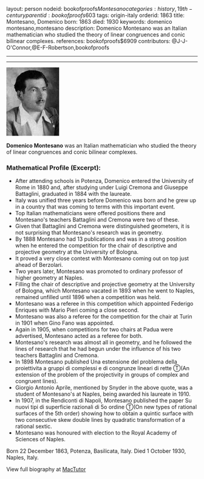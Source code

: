 layout: person
nodeid: bookofproofs$Montesano
categories: history,19th-century
parentid: bookofproofs$603
tags: origin-italy
orderid: 1863
title: Montesano, Domenico
born: 1863
died: 1930
keywords: domenico montesano,montesano
description: Domenico Montesano was an Italian mathematician who studied the theory of linear congruences and conic bilinear complexes.
references: bookofproofs$6909
contributors: @J-J-O'Connor,@E-F-Robertson,bookofproofs

---



---

![Montesano.jpg](https://github.com/bookofproofs/bookofproofs.github.io/blob/main/_sources/_assets/images/portraits/Montesano.jpg?raw=true)

**Domenico Montesano** was an Italian mathematician who studied the theory of linear congruences and conic bilinear complexes.

### Mathematical Profile (Excerpt):
* After attending schools in Potenza, Domenico entered the University of Rome in 1880 and, after studying under Luigi Cremona and Giuseppe Battaglini, graduated in 1884 with the laureate.
* Italy was unified three years before Domenico was born and he grew up in a country that was coming to terms with this important event.
* Top Italian mathematicians were offered positions there and Montesano's teachers Battaglini and Cremona were two of these.
* Given that Battaglini and Cremona were distinguished geometers, it is not surprising that Montesano's research was in geometry.
* By 1888 Montesano had 13 publications and was in a strong position when he entered the competition for the chair of descriptive and projective geometry at the University of Bologna.
* It proved a very close contest with Montesano coming out on top just ahead of Berzolari.
* Two years later, Montesano was promoted to ordinary professor of higher geometry at Naples.
* Filling the chair of descriptive and projective geometry at the University of Bologna, which Montesano vacated in 1893 when he went to Naples, remained unfilled until 1896 when a competition was held.
* Montesano was a referee in this competition which appointed Federigo Enriques with Mario Pieri coming a close second.
* Montesano was also a referee for the competition for the chair at Turin in 1901 when Gino Fano was appointed.
* Again in 1905, when competitions for two chairs at Padua were advertised, Montesano acted as a referee for both.
* Montesano's research was almost all in geometry, and he followed the lines of research that he had begun under the influence of his two teachers Battaglini and Cremona.
* In 1898 Montesano published Una estensione del problema della proiettivita a gruppi di complessi e di congrunze lineari di rette Ⓣ(An extension of the problem of the projectivity in groups of complex and congruent lines).
* Giorgio Antonio Aprile, mentioned by Snyder in the above quote, was a student of Montesano's at Naples, being awarded his laureate in 1910.
* In 1907, in the Rendiconti di Napoli, Montesano published the paper Su nuovi tipi di superficie razionali di 5o  ordine Ⓣ(On new types of rational surfaces of the 5th order) showing how to obtain a quintic surface with two consecutive skew double lines by quadratic transformation of a rational sextic.
* Montesano was honoured with election to the Royal Academy of Sciences of Naples.

Born 22 December 1863, Potenza, Basilicata, Italy. Died 1 October 1930, Naples, Italy.

View full biography at [MacTutor](https://mathshistory.st-andrews.ac.uk/Biographies/Montesano/)
